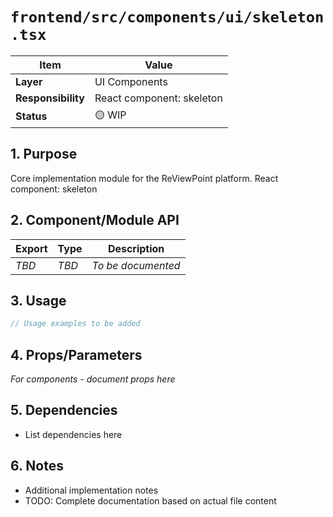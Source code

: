 # `frontend/src/components/ui/skeleton.tsx`

| Item               | Value                                                              |
| ------------------ | ------------------------------------------------------------------ |
| **Layer**          | UI Components                                                           |
| **Responsibility** | React component: skeleton                                                   |
| **Status**         | 🟡 WIP                                                            |

## 1. Purpose

Core implementation module for the ReViewPoint platform. React component: skeleton

## 2. Component/Module API

| Export       | Type     | Description            |
| ------------ | -------- | ---------------------- |
| *TBD*        | *TBD*    | *To be documented*     |

## 3. Usage

```typescript
// Usage examples to be added
```

## 4. Props/Parameters

*For components - document props here*

## 5. Dependencies

- List dependencies here

## 6. Notes

- Additional implementation notes
- TODO: Complete documentation based on actual file content
